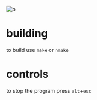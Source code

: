 ![o](https://user-images.githubusercontent.com/42456119/104794858-7248d580-5778-11eb-985f-0ead41014327.png)

# building 
to build use `make` or `nmake`

# controls
to stop the program press `alt`+`esc`
